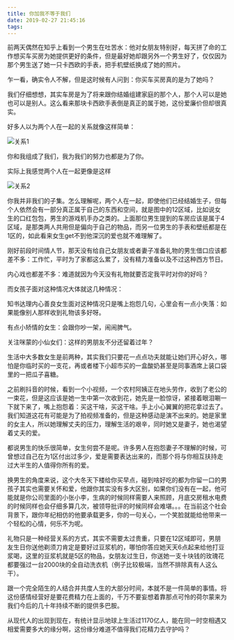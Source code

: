 ```yaml
---
title: 你加我不等于我们
date: 2019-02-27 21:45:16
tags:
---
```

前两天偶然在知乎上看到一个男生在吐苦水：他对女朋友特别好，每天拼了命的工作想买车买房为她提供更好的条件，但是最好她却跟另外一个男生好了，仅仅因为那个男生送了她一只卡西欧的手表，把手机壁纸换成了她的照片。

乍一看，确实令人不解，但是这时候有人问到：你买车买房真的是为了她吗？

我们仔细想想，其实车房是为了将来跟你结婚组建家庭的那个人，那个人可以是她也可以是别人。这么看来那块卡西欧手表倒是真正的属于她，这份爱廉价但却很真实。

好多人以为两个人在一起的关系就像这样简单：

![关系1](http://res.troubledot.cn/we-1.png)

你和我组成了我们，我为我们的努力也都是为了你。

实际上我感觉两个人在一起更像是这样

![关系2](http://res.troubledot.cn/we.png)

你我并非我们的子集。怎么理解呢，两个人在一起，即使他们已经结婚生子，但每个人依然会有一部分真正属于自己的东西和空间，就是图中的12区域，比如说女生的口红包包，男生的游戏机手办之类的。上面那位男生提到的车房应该是属于4区域，是那类两人共用但是偏向于自己的物品，而另一位男生的手表和壁纸都是在1区的，如此看来女生get不到他深沉的爱也就不难理解了。

刚好前段时间情人节，那天没有给自己女朋友或者妻子准备礼物的男生借口应该都差不多：工作忙，平时为了家都这么累了，没有精力准备以及不过这种西方节日。

内心戏也都差不多：难道就因为今天没有礼物就要否定我平时对你的好吗？

而女孩子面对这种情况大体就这几种情况：

知书达理内心善良女生面对这种情况只是嘴上抱怨几句，心里会有一点小失落：如果能像别人那样收到礼物该多好呀。

有点小矫情的女生：会跟你吵一架，闹闹脾气。

关注咪蒙的小仙女们：这样的男朋友不分还留着过年？

生活中大多数女生是前两种，其实我们只要花一点点功夫就能让她们开心好久，哪怕是你临时买的一支花，再或者楼下小超市买的一盒酸奶甚至是同事酒席上装口袋里的一把瓜子喜糖。

之前刷抖音的时候，看到一个小视频，一个农村阿姨正在地头劳作，收到了老公的一束花，但是这应该是她一生中第一次收到花，她先是一脸惊讶，紧接着眼泪唰一下就下来了，嘴上抱怨着：买这干啥，买这干啥。手上小心翼翼的把花拿过去了。我们知道这花有可能是为了拍视频准备的，但是这种感动是演不出来的。她是家里的女主人，所以她理解丈夫的压力，理解生活的艰辛，同时她又是妻子，她也渴望着丈夫的爱。

都说男生的快乐很简单，女生何尝不是呢。许多男人在抱怨妻子不理解的时候，可曾想过自己在为1区付出过多少，爱是需要表达出来的，而那个将与你相互扶持走过大半生的人值得你所有的爱。

换男生的角度来说，这个大冬天下楼给你买早点，碰到啥好吃的都为你留一口的男孩子其实也需要关怀和爱，他跟你其实没有多大区别，如果你们没有在一起，他可能就是你公司里面的小张小李，生病的时候同样需要人来照顾，月底交房租水电费的时候同样也会仔细多算几次，被领导批评的时候同样会难堪。。。在当前这个社会背景下，跟你年纪相仿的他要承载更多，你的一句关心，一个笑脸就能给他带来一个轻松的心情，何乐不为呢。

礼物只是一种经营关系的方式，其实不需要太过贵重，只要在12区域即可，男朋友生日你送他剃须刀肯定是要好过豆浆机的，哪怕你答应她天天6点起来给他打豆浆喝，这里的豆浆机就是5区的物品，女朋友过生日，你送她一支十块钱的玫瑰花都要强过一台2000块的全自动洗衣机（例子比较极端，当然不排除真有人这么干）。

跟一个完全陌生的人结合并共度人生的大部分时间，本就不是一件简单的事情。将这份感情经营好是要花费精力在上面的，千万不要妄想着靠那点可怜的荷尔蒙来为我们今后的几十年持续不断的提供多巴胺。

从现代人的出现到现在，有统计显示地球上生活过1170亿人，能在同一时空相遇又相爱需要多大的缘分啊，这份缘分难道不值得我们花精力去守护吗？
